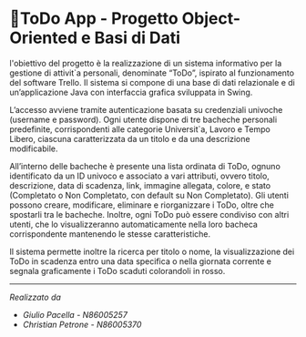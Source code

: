 # **📌​ ToDo App - Progetto Object-Oriented e Basi di Dati**
l'obiettivo del progetto è la realizzazione di un sistema informativo per la gestione di attivit`a personali, denominate “ToDo”, ispirato al funzionamento
del software Trello. Il sistema si compone di una base di dati relazionale e
di un’applicazione Java con interfaccia grafica sviluppata in Swing.

L’accesso avviene tramite autenticazione basata su credenziali univoche
(username e password). Ogni utente dispone di tre bacheche personali predefinite, corrispondenti alle categorie Universit`a, Lavoro e Tempo Libero,
ciascuna caratterizzata da un titolo e da una descrizione modificabile.

All’interno delle bacheche è presente una lista ordinata di ToDo, ognuno
identificato da un ID univoco e associato a vari attributi, ovvero titolo, descrizione, data di scadenza, link, immagine allegata, colore, e stato (Completato o Non Completato, con default su Non Completato).
Gli utenti possono creare, modificare, eliminare e riorganizzare i ToDo,
oltre che spostarli tra le bacheche. Inoltre, ogni ToDo può essere condiviso
con altri utenti, che lo visualizzeranno automaticamente nella loro bacheca
corrispondente mantenendo le stesse caratteristiche.

Il sistema permette inoltre la ricerca per titolo o nome, la visualizzazione
dei ToDo in scadenza entro una data specifica o nella giornata corrente e
segnala graficamente i ToDo scaduti colorandoli in rosso.
***
*Realizzato da*
- *Giulio Pacella - N86005257*
- *Christian Petrone - N86005370*
